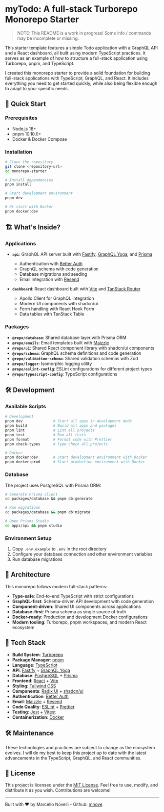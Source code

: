 # myTodo: A full-stack Turborepo Monorepo Starter

> NOTE: This README is a work in progress! Some info / commands may be incomplete or missing.

This starter template features a simple Todo application with a GraphQL API and a React dashboard, all built using modern TypeScript practices. It serves as an example of how to structure a full-stack application using Turborepo, pnpm, and TypeScript.

I created this monorepo starter to provide a solid foundation for building full-stack applications with TypeScript, GraphQL, and React. It includes everything you need to get started quickly, while also being flexible enough to adapt to your specific needs.

## 🚀 Quick Start

### Prerequisites

- Node.js 18+
- pnpm 10.10.0+
- Docker & Docker Compose

### Installation

```sh
# Clone the repository
git clone <repository-url>
cd monorepo-starter

# Install dependencies
pnpm install

# Start development environment
pnpm dev

# Or start with Docker
pnpm docker:dev
```

## 🏗️ What's Inside?

### Applications

- **`api`**: GraphQL API server built with [Fastify](https://fastify.dev/), [GraphQL Yoga](https://the-guild.dev/graphql/yoga-server), and [Prisma](https://prisma.io)

  - Authentication with [Better Auth](https://better-auth.com/)
  - GraphQL schema with code generation
  - Database migrations and seeding
  - Email integration with [Resend](https://resend.com/)

- **`dashboard`**: React dashboard built with [Vite](https://vitejs.dev/) and [TanStack Router](https://tanstack.com/router)
  - Apollo Client for GraphQL integration
  - Modern UI components with shadcn/ui
  - Form handling with React Hook Form
  - Data tables with TanStack Table

### Packages

- **`@repo/database`**: Shared database layer with Prisma ORM
- **`@repo/emails`**: Email templates built with [Maizzle](https://maizzle.com/)
- **`@repo/ui`**: Shared React component library with shadcn/ui components
- **`@repo/schema`**: GraphQL schema definitions and code generation
- **`@repo/validation-schema`**: Shared validation schemas with Zod
- **`@repo/logger`**: Isomorphic logging utility
- **`@repo/eslint-config`**: ESLint configurations for different project types
- **`@repo/typescript-config`**: TypeScript configurations

## 🛠️ Development

### Available Scripts

```sh
# Development
pnpm dev              # Start all apps in development mode
pnpm build            # Build all apps and packages
pnpm lint             # Lint all projects
pnpm test             # Run all tests
pnpm format           # Format code with Prettier
pnpm check-types      # Type check all projects

# Docker
pnpm docker:dev       # Start development environment with Docker
pnpm docker:prod      # Start production environment with Docker
```

### Database

The project uses PostgreSQL with Prisma ORM:

```sh
# Generate Prisma client
cd packages/database && pnpm db:generate

# Run migrations
cd packages/database && pnpm db:migrate

# Open Prisma Studio
cd apps/api && pnpm studio
```

### Environment Setup

1. Copy `.env.example` to `.env` in the root directory
2. Configure your database connection and other environment variables
3. Run database migrations

## 🏢 Architecture

This monorepo follows modern full-stack patterns:

- **Type-safe**: End-to-end TypeScript with strict configurations
- **GraphQL-first**: Schema-driven API development with code generation
- **Component-driven**: Shared UI components across applications
- **Database-first**: Prisma schema as single source of truth
- **Docker-ready**: Production and development Docker configurations
- **Modern tooling**: Turborepo, pnpm workspaces, and modern React ecosystem

## 🔧 Tech Stack

- **Build System**: [Turborepo](https://turbo.build/repo)
- **Package Manager**: [pnpm](https://pnpm.io/)
- **Language**: [TypeScript](https://www.typescriptlang.org/)
- **API**: [Fastify](https://fastify.dev/) + [GraphQL Yoga](https://the-guild.dev/graphql/yoga-server)
- **Database**: [PostgreSQL](https://postgresql.org/) + [Prisma](https://prisma.io/)
- **Frontend**: [React](https://react.dev/) + [Vite](https://vitejs.dev/)
- **Styling**: [Tailwind CSS](https://tailwindcss.com/)
- **Components**: [Radix UI](https://radix-ui.com/) + [shadcn/ui](https://ui.shadcn.com/)
- **Authentication**: [Better Auth](https://better-auth.com/)
- **Email**: [Maizzle](https://maizzle.com/) + [Resend](https://resend.com/)
- **Code Quality**: [ESLint](https://eslint.org/) + [Prettier](https://prettier.io/)
- **Testing**: [Jest](https://jestjs.io/) + [Vitest](https://vitest.dev/)
- **Containerization**: [Docker](https://docker.com/)

## 🛠️ Maintenance

These technologies and practices are subject to change as the ecosystem evolves. I will do my best to keep this project up to date with the latest advancements in the TypeScript, GraphQL, and React communities.

## 📄 License

This project is licensed under the [MIT License](LICENSE).
Feel free to use, modify, and distribute it as you wish. Contributions are welcome!

---

Built with ❤️ by Marcello Novelli - Github: [mnove](https://github.com/mnove)
